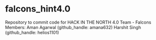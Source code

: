 # falcons_hint4.0
Repository to commit code for HACK IN THE NORTH 4.0
Team - Falcons
Members:
Aman Agarwal (github_handle: amana632)
Harshit Singh (github_handle: helios1101)
